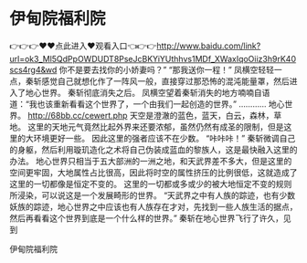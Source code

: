 # 伊甸院福利院

👉👉👉♥♥点此进入♥观看入口👈👉👉http://www.baidu.com/link?url=ok3_Ml5QdPpOWDUDT8PseJcBKYiYUthhvs1MDf_XWaxIqoOiiz3h9rK40scs4rg4&wd
你不是要去找你的小娇妻吗？”
    “那我送你一程！”
    凤横空轻轻一点，秦斩感觉自己就想化作了一阵风一般，直接穿过那恐怖的混沌能量罩，然后进入了地心世界。
    秦斩彻底消失之后。
    凤横空望着秦斩消失的地方喃喃自语道：“我也该重新看看这个世界了，一个由我们一起创造的世界。”
    …………
    地心世界。
    http://68bb.cc/cewert.php
    天空是澄澈的蓝色，蓝天，白云，森林，草地。
    这里的天地元气竟然比起外界来还要浓郁，虽然仍然有成圣的限制，但是这里的大环境更好一些。
    因此这里的强者应该不在少数。
    “咔咔咔！”
    秦斩微调自己的身躯，然后利用璇玑造化之术将自己伪装成蓝血的黎族人，这是最快融入这里的办法。
    地心世界只相当于五大部洲的一洲之地，和天武界差不多大，但是这里的空间更牢固，大地属性占比很高，因此将时空的属性挤压的比例很低，这就造成了这里的一切都像是恒定不变的。
    这里的一切都或多或少的被大地恒定不变的规则所浸染，可以说这是一个发展畸形的世界。
    “天武界之中有人族的踪迹，也有少数妖族的踪迹，地心世界之中应该也有人族存在才对，先找到一些人族生活的据点，然后再看看这个世界到底是一个什么样的世界。”
    秦斩在地心世界飞行了许久，见到

伊甸院福利院
